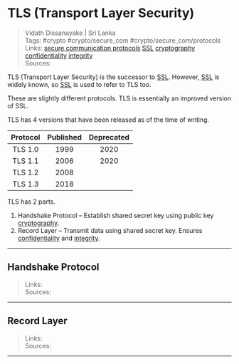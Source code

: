 # TLS (Transport Layer Security)

> Vidath Dissanayake | Sri Lanka  
> Tags: #crypto #crypto/secure_com #crypto/secure_com/protocols  
> Links: [secure communication protocols](secure%20communication%20protocols.md) [SSL](SSL.md) [cryptography](../../cryptography.md) [confidentiality](../../../../hacking/principles%20and%20standards%20of%20infosec/CIA%20triad/confidentiality.md) [integrity](../../../../hacking/principles%20and%20standards%20of%20infosec/CIA%20triad/integrity.md)  
> Sources:  

TLS (Transport Layer Security) is the successor to [SSL](SSL.md). However, [SSL](SSL.md) is widely known, so [SSL](SSL.md) is used to refer to TLS too.

These are slightly different protocols. TLS is essentially an improved version of SSL.

TLS has 4 versions that have been released as of the time of writing.

|Protocol|Published|Deprecated|
|:------:|:-------:|:--------:|
|TLS 1.0 |  1999   |   2020   |
|TLS 1.1 |  2006   |   2020   |
|TLS 1.2 |  2008   |          |
|TLS 1.3 |  2018   |          |

TLS has 2 parts.
1. Handshake Protocol – Establish shared secret key using public key [cryptography](../../cryptography.md).
2. Record Layer – Transmit data using shared secret key. Ensures [confidentiality](../../../../hacking/principles%20and%20standards%20of%20infosec/CIA%20triad/confidentiality.md) and [integrity](../../../../hacking/principles%20and%20standards%20of%20infosec/CIA%20triad/integrity.md).

---

## Handshake Protocol

> Links:  
> Sources:  

---

## Record Layer

> Links:  
> Sources:  

---